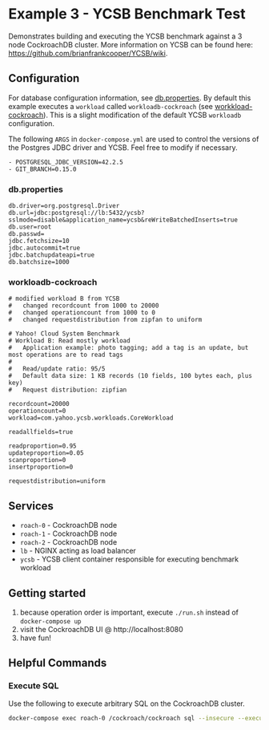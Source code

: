 # Example 3 - YCSB Benchmark Test
Demonstrates building and executing the YCSB benchmark against a 3 node CockroachDB cluster.  More information on YCSB can be found here: https://github.com/brianfrankcooper/YCSB/wiki.


## Configuration
For database configuration information, see [db.properties](ycsb/db.properties).  By default this example executes a `workload` called `workloadb-cockroach` (see [workkload-cockroach](ycsb/workloadb-cockroach)).  This is a slight modification of the default YCSB `workloadb` configuration.

The following `ARGS` in `docker-compose.yml` are used to control the versions of the Postgres JDBC driver and YCSB.  Feel free to modify if necessary.

```
- POSTGRESQL_JDBC_VERSION=42.2.5
- GIT_BRANCH=0.15.0
```

### db.properties
```properties
db.driver=org.postgresql.Driver
db.url=jdbc:postgresql://lb:5432/ycsb?sslmode=disable&application_name=ycsb&reWriteBatchedInserts=true
db.user=root
db.passwd=
jdbc.fetchsize=10
jdbc.autocommit=true
jdbc.batchupdateapi=true
db.batchsize=1000
```


### workloadb-cockroach
```properties
# modified workload B from YCSB
#   changed recordcount from 1000 to 20000
#   changed operationcount from 1000 to 0
#   changed requestdistribution from zipfan to uniform

# Yahoo! Cloud System Benchmark
# Workload B: Read mostly workload
#   Application example: photo tagging; add a tag is an update, but most operations are to read tags
#                        
#   Read/update ratio: 95/5
#   Default data size: 1 KB records (10 fields, 100 bytes each, plus key)
#   Request distribution: zipfian

recordcount=20000
operationcount=0
workload=com.yahoo.ycsb.workloads.CoreWorkload

readallfields=true

readproportion=0.95
updateproportion=0.05
scanproportion=0
insertproportion=0

requestdistribution=uniform
```

## Services
* `roach-0` - CockroachDB node
* `roach-1` - CockroachDB node
* `roach-2` - CockroachDB node
* `lb` - NGINX acting as load balancer
* `ycsb` - YCSB client container responsible for executing benchmark workload

## Getting started
1) because operation order is important, execute `./run.sh` instead of `docker-compose up`
2) visit the CockroachDB UI @ http://localhost:8080
3) have fun!

## Helpful Commands

### Execute SQL
Use the following to execute arbitrary SQL on the CockroachDB cluster.
```bash
docker-compose exec roach-0 /cockroach/cockroach sql --insecure --execute="select * from ycsb;"
```